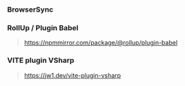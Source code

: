 ### BrowserSync

### RollUp / Plugin Babel
> https://npmmirror.com/package/@rollup/plugin-babel

### VITE plugin VSharp
> https://jw1.dev/vite-plugin-vsharp
